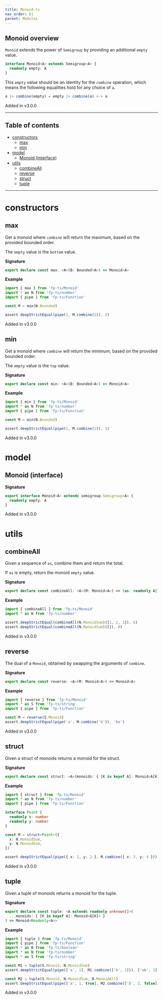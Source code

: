 ```yaml
---
title: Monoid.ts
nav_order: 61
parent: Modules
---
```


## Monoid overview

`Monoid` extends the power of `Semigroup` by providing an additional `empty` value.

```ts
interface Monoid<A> extends Semigroup<A> {
  readonly empty: A
}
```

This `empty` value should be an identity for the `combine` operation, which means the following equalities hold for any choice of `a`.

```ts
a |> combine(empty) = empty |> combine(a) <-> a
```

Added in v3.0.0

---

<h2 class="text-delta">Table of contents</h2>

- [constructors](#constructors)
  - [max](#max)
  - [min](#min)
- [model](#model)
  - [Monoid (interface)](#monoid-interface)
- [utils](#utils)
  - [combineAll](#combineall)
  - [reverse](#reverse)
  - [struct](#struct)
  - [tuple](#tuple)

---

# constructors

## max

Get a monoid where `combine` will return the maximum, based on the provided bounded order.

The `empty` value is the `bottom` value.

**Signature**

```ts
export declare const max: <A>(B: Bounded<A>) => Monoid<A>
```

**Example**

```ts
import { max } from 'fp-ts/Monoid'
import * as N from 'fp-ts/number'
import { pipe } from 'fp-ts/Function'

const M = max(N.Bounded)

assert.deepStrictEqual(pipe(1, M.combine(2)), 2)
```

Added in v3.0.0

## min

Get a monoid where `combine` will return the minimum, based on the provided bounded order.

The `empty` value is the `top` value.

**Signature**

```ts
export declare const min: <A>(B: Bounded<A>) => Monoid<A>
```

**Example**

```ts
import { min } from 'fp-ts/Monoid'
import * as N from 'fp-ts/number'
import { pipe } from 'fp-ts/Function'

const M = min(N.Bounded)

assert.deepStrictEqual(pipe(1, M.combine(2)), 1)
```

Added in v3.0.0

# model

## Monoid (interface)

**Signature**

```ts
export interface Monoid<A> extends semigroup.Semigroup<A> {
  readonly empty: A
}
```

Added in v3.0.0

# utils

## combineAll

Given a sequence of `as`, combine them and return the total.

If `as` is empty, return the monoid `empty` value.

**Signature**

```ts
export declare const combineAll: <A>(M: Monoid<A>) => (as: readonly A[]) => A
```

**Example**

```ts
import { combineAll } from 'fp-ts/Monoid'
import * as N from 'fp-ts/number'

assert.deepStrictEqual(combineAll(N.MonoidSum)([1, 2, 3]), 6)
assert.deepStrictEqual(combineAll(N.MonoidSum)([]), 0)
```

Added in v3.0.0

## reverse

The dual of a `Monoid`, obtained by swapping the arguments of `combine`.

**Signature**

```ts
export declare const reverse: <A>(M: Monoid<A>) => Monoid<A>
```

**Example**

```ts
import { reverse } from 'fp-ts/Monoid'
import * as S from 'fp-ts/string'
import { pipe } from 'fp-ts/Function'

const M = reverse(S.Monoid)
assert.deepStrictEqual(pipe('a', M.combine('b')), 'ba')
```

Added in v3.0.0

## struct

Given a struct of monoids returns a monoid for the struct.

**Signature**

```ts
export declare const struct: <A>(monoids: { [K in keyof A]: Monoid<A[K]> }) => Monoid<{ readonly [K in keyof A]: A[K] }>
```

**Example**

```ts
import { struct } from 'fp-ts/Monoid'
import * as N from 'fp-ts/number'
import { pipe } from 'fp-ts/Function'

interface Point {
  readonly x: number
  readonly y: number
}

const M = struct<Point>({
  x: N.MonoidSum,
  y: N.MonoidSum,
})

assert.deepStrictEqual(pipe({ x: 1, y: 2 }, M.combine({ x: 3, y: 4 })), { x: 4, y: 6 })
```

Added in v3.0.0

## tuple

Given a tuple of monoids returns a monoid for the tuple.

**Signature**

```ts
export declare const tuple: <A extends readonly unknown[]>(
  ...monoids: { [K in keyof A]: Monoid<A[K]> }
) => Monoid<Readonly<A>>
```

**Example**

```ts
import { tuple } from 'fp-ts/Monoid'
import { pipe } from 'fp-ts/Function'
import * as B from 'fp-ts/boolean'
import * as N from 'fp-ts/number'
import * as S from 'fp-ts/string'

const M1 = tuple(S.Monoid, N.MonoidSum)
assert.deepStrictEqual(pipe(['a', 1], M1.combine(['b', 2])), ['ab', 3])

const M2 = tuple(S.Monoid, N.MonoidSum, B.MonoidAll)
assert.deepStrictEqual(pipe(['a', 1, true], M2.combine(['b', 2, false])), ['ab', 3, false])
```

Added in v3.0.0

